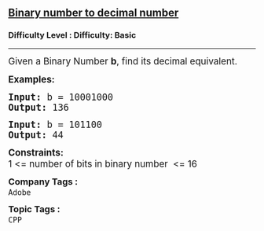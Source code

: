 <h2><a href="https://www.geeksforgeeks.org/problems/binary-number-to-decimal-number3525/1?page=1&category=CPP&difficulty=Basic,Easy&sortBy=submissions">Binary number to decimal number</a></h2><h3>Difficulty Level : Difficulty: Basic</h3><hr><div class="problems_problem_content__Xm_eO"><p><span style="font-size: 14pt;">Given a Binary Number <strong>b</strong>, find its decimal equivalent.</span></p>
<p><span style="font-size: 14pt;"><strong>Examples:</strong></span></p>
<pre><span style="font-size: 14pt;"><strong>Input: </strong>b = 10001000
<strong>Output: </strong>136</span></pre>
<pre><span style="font-size: 14pt;"><strong>Input: </strong>b = 101100
<strong>Output: </strong>44</span></pre>
<p><span style="font-size: 14pt;"><strong>Constraints:</strong></span><br><span style="font-size: 14pt;">1 &lt;= number of bits in binary number&nbsp;&nbsp;&lt;= 16</span></p></div><p><span style=font-size:18px><strong>Company Tags : </strong><br><code>Adobe</code>&nbsp;<br><p><span style=font-size:18px><strong>Topic Tags : </strong><br><code>CPP</code>&nbsp;